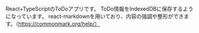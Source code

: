 React+TypeScriptのToDoアプリです。
ToDo情報をIndexedDBに保存するようになっています。
react-markdownを用いており、内容の強調や整形ができます。（https://commonmark.org/help/）
